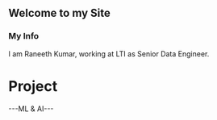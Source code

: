 ## Welcome to my Site




### My Info
I am Raneeth Kumar, working at LTI as Senior Data Engineer.


# Project 
---ML & AI---

